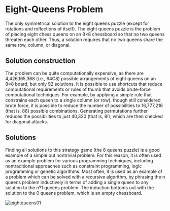 # Eight-Queens Problem

The only symmetrical solution to the eight queens puzzle (except for rotations and reflections of itself).
The eight queens puzzle is the problem of placing eight chess queens on an 8×8 chessboard so that no two queens threaten each other. Thus, a solution requires that no two queens share the same row, column, or diagonal.

## Solution construction
The problem can be quite computationally expensive, as there are 4,426,165,368 (i.e., 64C8) possible arrangements of eight queens on an 8×8 board, but only 92 solutions. It is possible to use shortcuts that reduce computational requirements or rules of thumb that avoids brute-force computational techniques. For example, by applying a simple rule that constrains each queen to a single column (or row), though still considered brute force, it is possible to reduce the number of possibilities to 16,777,216 (that is, 88) possible combinations. Generating permutations further reduces the possibilities to just 40,320 (that is, 8!), which are then checked for diagonal attacks.

## Solutions
Finding all solutions to this strategy game (the 8 queens puzzle) is a good example of a simple but nontrivial problem. For this reason, it is often used as an example problem for various programming techniques, including nontraditional approaches such as constraint programming, logic programming or genetic algorithms. Most often, it is used as an example of a problem which can be solved with a recursive algorithm, by phrasing the n queens problem inductively in terms of adding a single queen to any solution to the n?1 queens problem. The induction bottoms out with the solution to the 0 queens problem, which is an empty chessboard.

![eightqueens01](https://user-images.githubusercontent.com/24358394/40299747-ef2f154a-5cef-11e8-8797-e885ee97f966.png)
